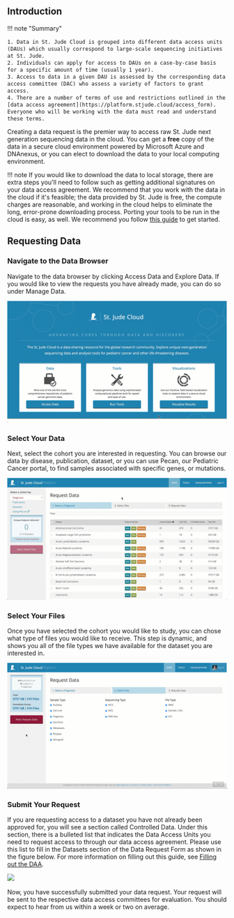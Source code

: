 ## Introduction

!!! note "Summary"

    1. Data in St. Jude Cloud is grouped into different data access units (DAUs) which usually correspond to large-scale sequencing initiatives at St. Jude. 
    2. Individuals can apply for access to DAUs on a case-by-case basis for a specific amount of time (usually 1 year).
    3. Access to data in a given DAU is assessed by the corresponding data access committee (DAC) who assess a variety of factors to grant access.
    4. There are a number of terms of use and restrictions outlined in the [data access agreement](https://platform.stjude.cloud/access_form). Everyone who will be working with the data must read and understand these terms.

Creating a data request is the premier way to access raw St. Jude next 
generation sequencing data in the cloud. You can get a **free** copy of 
the data in a secure cloud environment powered by Microsoft Azure and 
DNAnexus, or you can elect to download the data to your local computing 
environment.

!!! note
    If you would like to download the data to local storage, there are
    extra steps you'll need to follow such as getting additional signatures
    on your data access agreement. We recommend that you work with the data
    in the cloud if it's feasible; the data provided by St. Jude is free, the compute charges are reasonable, and working in the cloud helps to eliminate the long, error-prone downloading process. Porting your tools to be run in the cloud is easy, as well. We recommend you follow [this guide](../../guides/data/run-your-tools) to get started.

## Requesting Data

### Navigate to the Data Browser

Navigate to the data browser by clicking Access Data and Explore
Data. If you would like to view the requests you have already made, you
can do so under Manage Data.

![](../../images/guides/data/request-data-1.gif)

### Select Your Data
Next, select the cohort you are interested in requesting. You can
browse our data by disease, publication, dataset, or
you can use Pecan, our Pediatric Cancer portal, to find samples
associated with specific genes, or mutations. 


![](../../images/guides/data/request-data-2.gif)

### Select Your Files
Once you have selected the cohort you would like to study, you can chose what
type of files you would like to receive. This step is dynamic, and shows
you all of the file types we have available for the dataset you are
interested in.

![](../../images/guides/data/request-data-3.gif)

### Submit Your Request

If you are requesting access to a dataset you have not already been approved for, 
you will see a section called Controlled Data. Under this section, there is a bulleted list
that indicates the Data Access Units you need to request access to through our data
access agreement. Please use this list to fill in the Datasets section of the Data Request
Form as shown in the figure below. For more information on filling out this guide,
see [Filling out the DAA](#filling-out-the-daa).

![](../../images/guides/data/request-data-6.gif)

Now, you have successfully submitted your data request. Your request
will be sent to the respective data access committees for evaluation.
You should expect to hear from us within a week or two on average. 
